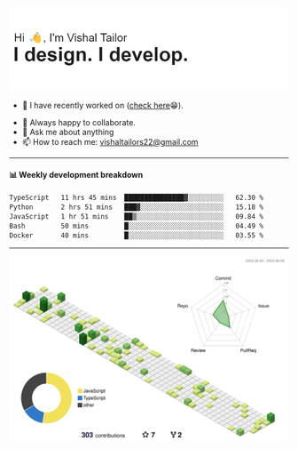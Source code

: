 ![Hi, I'm Vishal Tailor. I design. I develop.](https://github.com/vishaltailors/vishaltailors/blob/main/header.png?raw=true)

- 🔭 I have recently worked on ([check here](https://vishaltailor.com)😁).
<!-- - 🎦 Currently watching: JavaScript: The Hard Parts By Will Sentance. -->
- 👯 Always happy to collaborate.
- 💬 Ask me about anything
- 📫 How to reach me: <a href="mailto:vishaltailors22@gmail.com">vishaltailors22@gmail.com</a>

<hr /> 
<h4>📊 Weekly development breakdown</h4>
<!--START_SECTION:waka-->

```txt
TypeScript   11 hrs 45 mins  ███████████████▓░░░░░░░░░   62.30 %
Python       2 hrs 51 mins   ███▓░░░░░░░░░░░░░░░░░░░░░   15.18 %
JavaScript   1 hr 51 mins    ██▒░░░░░░░░░░░░░░░░░░░░░░   09.84 %
Bash         50 mins         █░░░░░░░░░░░░░░░░░░░░░░░░   04.49 %
Docker       40 mins         █░░░░░░░░░░░░░░░░░░░░░░░░   03.55 %
```

<!--END_SECTION:waka-->
<hr /> 

![](./profile-3d-contrib/profile-green-animate.svg)
